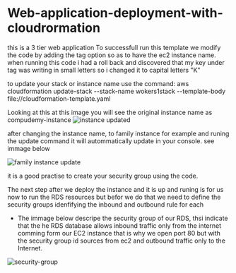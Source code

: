 # Web-application-deployment-with-cloudrormation

this is a 3 tier web application 
To successfull run this template we modify the code by adding the tag option so as to have the ec2 instance name. when running this code i had a roll back and discovered that my key under tag was writing in small letters so i changed it to capital letters "K"

to update your stack or instance name use the command: aws cloudformation update-stack --stack-name wokers1stack --template-body file://cloudformation-template.yaml 

 Looking at this at this image you will see the original instance name as compudemy-instance
![instance updated](https://user-images.githubusercontent.com/116527791/235403260-1d2c6e60-c471-4a8b-85e6-5f1e54b74986.jpg)

after changing the instance name, to family instance for example and runing the update command it will autommatically update in your console. see immage below

![family instance update](https://user-images.githubusercontent.com/116527791/235403546-73389b45-a446-4ad1-a5c7-44bc4eb69202.jpg)

it is a good practise to create your security group using the code.



The next step after we deploy the instance and it is up and runing is for us now to run the RDS resources but befor we do that we need to define the security groups idenfifying the inbound and outbound rule for each

- The immage below descripe the security group of our RDS, thsi indicate that the he RDS database  allows inbound traffic only from  the internet comming form our EC2 instance  that is why we open port 80 but with the security group id sources from ec2 and outbound traffic only to the Internet. 

![security-group](https://user-images.githubusercontent.com/116527791/235413198-d1c2a544-e669-418f-a941-6b60df459140.jpg)




